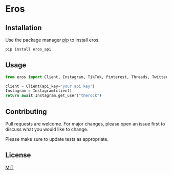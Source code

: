 # Eros

## Installation

Use the package manager [pip](https://pip.pypa.io/en/stable/) to install eros.

```bash
pip install eros_api
```

## Usage

```python
from eros import Client, Instagram, TikTok, Pinterest, Threads, Twitter, YouTube

client = Client(api_key="your api key")
Instagram = Instagram(client)
return await Instagram.get_user("therock")
```

## Contributing

Pull requests are welcome. For major changes, please open an issue first
to discuss what you would like to change.

Please make sure to update tests as appropriate.

## License

[MIT](https://choosealicense.com/licenses/mit/)
